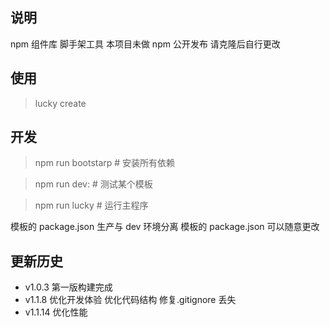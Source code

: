 ## 说明

npm 组件库 脚手架工具 本项目未做 npm 公开发布 请克隆后自行更改


## 使用

> lucky create <app-name>

## 开发

> npm run bootstarp # 安装所有依赖

> npm run dev:<template-name> # 测试某个模板

> npm run lucky # 运行主程序

模板的 package.json 生产与 dev 环境分离 模板的 package.json 可以随意更改

## 更新历史

- v1.0.3 第一版构建完成
- v1.1.8 优化开发体验 优化代码结构 修复.gitignore 丢失
- v1.1.14 优化性能
